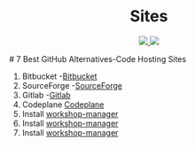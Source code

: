 <h1 align="center">Sites</h1>

<p align="center">
<a href="https://www.linkedin.com/in/beingrokon">
    <img src="https://cdn3.iconfinder.com/data/icons/free-social-icons/67/linkedin_square_color-128.png">
</a>
<a href="https://twitter.com/BeingDevApp">
    <img src="https://cdn2.iconfinder.com/data/icons/social-media-2102/100/social_media_network-07-128.png">
</a>
</p>
# 7 Best GitHub Alternatives-Code Hosting Sites

1. Bitbucket -[Bitbucket](https://bitbucket.org/beingdevelop/)
2. SourceForge -[SourceForge](https://sourceforge.net/u/beingdevelop/profile)
3. Gitlab -[Gitlab](https://gitlab.com/beingdevelop)
4. Codeplane [Codeplane](https://codeplane.com/enter)
5. Install [workshop-manager](https://www.phpschool.io/)
6. Install [workshop-manager](https://www.phpschool.io/)
7. Install [workshop-manager](https://www.phpschool.io/)
